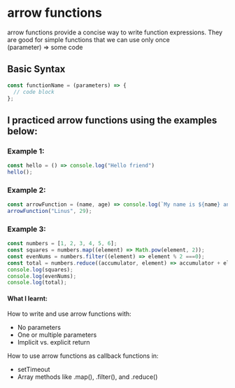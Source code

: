 # arrow functions
arrow functions provide a concise way to write function expressions. They are good for simple functions that we can use only once  
(parameter) => some code

## Basic Syntax
```javascript
const functionName = (parameters) => {
  // code block
};
```

## I practiced arrow functions using the examples below:
### Example 1:
```javascript
const hello = () => console.log("Hello friend")
hello();
```

### Example 2:
```javascript
const arrowFunction = (name, age) => console.log(`My name is ${name} and I am ${age} years old`)
arrowFunction("Linus", 29);
```

### Example 3:
```javascript
const numbers = [1, 2, 3, 4, 5, 6];
const squares = numbers.map((element) => Math.pow(element, 2));
const evenNums = numbers.filter((element) => element % 2 ===0);
const total = numbers.reduce((accumulator, element) => accumulator + element)
console.log(squares);
console.log(evenNums);
console.log(total);
```

#### What I learnt:  
How to write and use arrow functions with:  
- No parameters  
- One or multiple parameters  
- Implicit vs. explicit return  

How to use arrow functions as callback functions in:  
- setTimeout  
- Array methods like .map(), .filter(), and .reduce()  